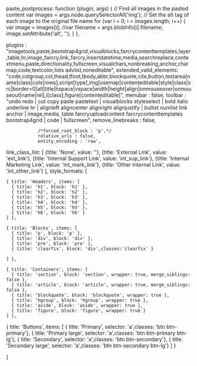 paste_postprocess: function (plugin, args) {
    // Find all images in the pasted content
    var images = args.node.querySelectorAll('img');
    // Set the alt tag of each image to the original file name
    for (var i = 0; i < images.length; i++) {
      var image = images[i];
      //var filename = args.blobInfo[i].filename;
     image.setAttribute('alt', '');
    }
  },


plugins : "imagetools,paste,bootstrap4grid,visualblocks,farcrycontenttemplates,layer,table,hr,image_farcry,link_farcry,insertdatetime,media,searchreplace,contextmenu,paste,directionality,fullscreen,visualchars,nonbreaking,anchor,charmap,code,textcolor,lists advlist,noneditable",
				extended_valid_elements: "code,colgroup,col,thead,tfoot,tbody,abbr,blockquote,cite,button,textarea[name|class|cols|rows],script[type],img[usemap|contenteditable|style|class|src|border=0|alt|title|hspace|vspace|width|height|align|onmouseover|onmouseout|name|rel],i[class],figure[contenteditable]",
				menubar : false,
				toolbar : "undo redo | cut copy paste pastetext | visualblocks  styleselect | bold italic underline hr | alignleft aligncenter alignright alignjustify | bullist numlist link anchor |  image,media, table farcryuploadcontent farcrycontenttemplates bootstrap4grid | code | fullscreen",
				remove_linebreaks : false,

				/*forced_root_block : 'p',*/
				relative_urls : false,
				entity_encoding : 'raw',

link_class_list: [
    {title: 'None', value: ''},
    {title: 'External Link', value: 'ext_link'},
    {title: 'Internal Support Link', value: 'int_sup_link'},
    {title: 'Internal Marketing Link', value: 'int_mark_link'},
    {title: 'Other Internal Link', value: 'int_other_link'}
  ],
style_formats: [

     

    { title: 'Headers', items: [
      { title: 'h1', block: 'h1' },
      { title: 'h2', block: 'h2' },
      { title: 'h3', block: 'h3' },
      { title: 'h4', block: 'h4' },
      { title: 'h5', block: 'h5' },
      { title: 'h6', block: 'h6' }
    ] },

    { title: 'Blocks', items: [
      { title: 'p', block: 'p' },
      { title: 'div', block: 'div' },
      { title: 'pre', block: 'pre' },
      { title: 'clearfix', block: 'div',classes:'clearfix' }

    ] },

    { title: 'Containers', items: [
      { title: 'section', block: 'section', wrapper: true, merge_siblings: false },
      { title: 'article', block: 'article', wrapper: true, merge_siblings: false },
      { title: 'blockquote', block: 'blockquote', wrapper: true },
      { title: 'hgroup', block: 'hgroup', wrapper: true },
      { title: 'aside', block: 'aside', wrapper: true },
      { title: 'figure', block: 'figure', wrapper: true }
    ] },
{ title: 'Buttons', items: [
     { title: 'Primary',  selector: 'a',classes: 'btn btn-primary'},
     { title: 'Primary large',  selector: 'a',classes: 'btn btn-primary btn-lg'},
     { title: 'Secondary',  selector: 'a',classes: 'btn btn-secondary'},
     { title: 'Secondary large',  selector: 'a',classes: 'btn btn-secondary btn-lg'}
    ] }

  ]